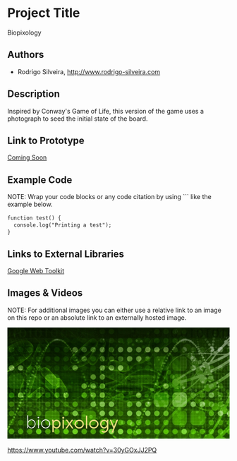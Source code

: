 # Project Title
Biopixology

## Authors
- Rodrigo Silveira, http://www.rodrigo-silveira.com

## Description
Inspired by Conway's Game of Life, this version of the game uses a photograph to seed the initial state of the board.

## Link to Prototype
[Coming Soon](http://www.rodrigo-silveira.com "Rodrigo Silveira")

## Example Code
NOTE: Wrap your code blocks or any code citation by using ``` like the example below.
```
function test() {
  console.log("Printing a test");
}
```
## Links to External Libraries
[Google Web Toolkit](http://www.gwtproject.org "GWT")

## Images & Videos
NOTE: For additional images you can either use a relative link to an image on this repo or an absolute link to an externally hosted image.

![Example Image](project_images/cover.jpg?raw=true "Example Image")

https://www.youtube.com/watch?v=30yGOxJJ2PQ
